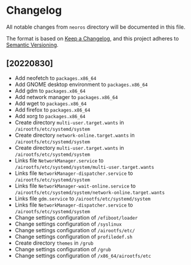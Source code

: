 # Changelog
All notable changes from `neoros` directory will be documented in this file.

The format is based on [Keep a Changelog](https://keepachangelog.com/en/1.0.0/),
and this project adheres to [Semantic Versioning](https://semver.org/spec/v2.0.0.html).

## [20220830]
- Add neofetch to `packages.x86_64`
- Add GNOME desktop environment to `packages.x86_64`
- Add gdm to `packages.x86_64`
- Add network manager to `packages.x86_64`
- Add wget to `packages.x86_64`
- Add firefox to `packages.x86_64`
- Add xorg to `packages.x86_64`
- Create directory `multi-user.target.wants` in `/airootfs/etc/systemd/system`
- Create directory `network-online.target.wants` in `/airootfs/etc/systemd/system`
- Create directory `multi-user.target.wants` in `/airootfs/etc/systemd/system`
- Links file `NetworkManager.service` to `/airootfs/etc/systemd/system/multi-user.target.wants`
- Links file `NetworkManager-dispatcher.service` to `/airootfs/etc/systemd/system`
- Links file `NetworkManager-wait-online.service` to `/airootfs/etc/systemd/system/network-online.target.wants`
- Links file `gdm.service` to `/airootfs/etc/systemd/system`
- Links file `NetworkManager-dispatcher.service` to `/airootfs/etc/systemd/system`
- Change settings configuration of `/efiboot/loader`
- Change settings configuration of `/syslinux`
- Change settings configuration of `/airootfs/etc/`
- Change settings configuration of `profiledef.sh`
- Create directory `themes` in `/grub`
- Change settings configuration of `/grub`
- Change settings configuration of `/x86_64/airootfs/etc`
